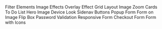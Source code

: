 Filter Elements
Image Effects
Overlay Effect
Grid Layout
Image Zoom
Cards
To Do List
Hero Image
Device Look
Sidenav Buttons
Popup Form
Form on Image
Flip Box
Password Validation
Responsive Form
Checkout Form
Form with Icons
